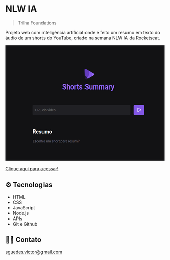 # NLW IA

> Trilha Foundations

Projeto web com inteligência artificial onde é feito um resumo em texto do áudio de um shorts do YouTube, criado na semana NLW IA da Rocketseat.

![preview](.github/preview.png)


[Clique aqui para acessar!](https://victorsilvaguedes.github.io/nlwia/)

## ⚙ Tecnologias

- HTML
- CSS
- JavaScript
- Node.js
- APIs
- Git e Github

## 👨‍💻 Contato

sguedes.victor@gmail.com

